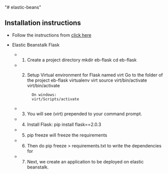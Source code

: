 "# elastic-beans" 

## Installation instructions
   * Follow the instructions from [click here](https://docs.aws.amazon.com/elasticbeanstalk/latest/dg/Welcome.html)

   * Elastic Beanstalk Flask
     * 1. Create a project directory
     	  		mkdir eb-flask
     	  		cd eb-flask

     * 2. Setup Virtual environment for Flask named virt
          Go to the folder of the project eb-flask
          		virtualenv virt
          		source virt/bin/activate
          		virt/bin/activate

          		On windows:
          		virt/Scripts/activate

      * 3. You will see (virt) prepended to your command prompt.
      * 4. Install Flask: pip install flask==2.0.3
      * 5. pip freeze will freeze the requirements 
      * 6. Then do pip freeze > requirements.txt to write the 
        dependencies for 

      * 7. Next, we create an application to be deployed on elastic beanstalk. 


